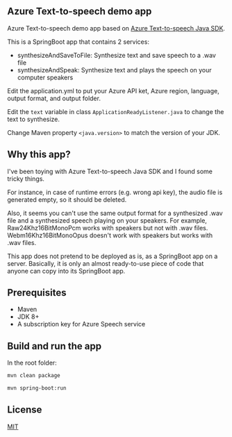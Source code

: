 ## Azure Text-to-speech demo app

Azure Text-to-speech demo app based on [Azure Text-to-speech Java SDK](https://docs.microsoft.com/en-us/azure/cognitive-services/speech-service/get-started-text-to-speech?tabs=script%2Cwindowsinstall&pivots=programming-language-java).

This is a SpringBoot app that contains 2 services:
- synthesizeAndSaveToFile: Synthesize text and save speech to a .wav file
- synthesizeAndSpeak: Synthesize text and plays the speech on your computer speakers

Edit the application.yml to put your Azure API ket, Azure region, language, output format, and output folder.

Edit the `text` variable in class `ApplicationReadyListener.java` to change the text to synthesize.

Change Maven property `<java.version>` to match the version of your JDK.

## Why this app?

I've been toying with Azure Text-to-speech Java SDK and I found some tricky things.

For instance, in case of runtime errors (e.g. wrong api key), the audio file is generated empty, so it should be deleted.

Also, it seems you can't use the same output format for a synthesized .wav file and a synthesized  speech playing on your speakers. For example, Raw24Khz16BitMonoPcm works with speakers but not with .wav files. Webm16Khz16BitMonoOpus doesn't work with speakers but works with .wav files.

This app does not pretend to be deployed as is, as a SpringBoot app on a server.
Basically, it is only an almost ready-to-use piece of code that anyone can copy into its SpringBoot app.

## Prerequisites
- Maven
- JDK 8+
- A subscription key for Azure Speech service

## Build and run the app
In the root folder:

```sh
mvn clean package
```

```sh
mvn spring-boot:run
```

## License
[MIT](https://choosealicense.com/licenses/mit/)
